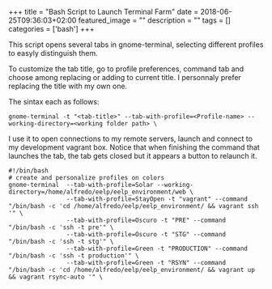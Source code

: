 +++
title =  "Bash Script to Launch Terminal Farm"
date = 2018-06-25T09:36:03+02:00
featured_image = ""
description = ""
tags = []
categories = ['bash']
+++

This script opens several tabs in gnome-terminal, selecting different profiles to easyly distinguish them.

To customize the tab title, go to profile preferences, command tab and choose among replacing or adding to current title. I personnaly prefer replacing the title with my own one.

The sintax each as follows:

    gnome-terminal -t "<tab-title>" --tab-with-profile=<Profile-name> --working-directory=<working folder path> \

I use it to open connections to my remote servers, launch and connect to my development vagrant box.
Notice that when finishing the command that launches the tab, the tab gets closed but it appears a button to relaunch it.

    #!/bin/bash
    # create and personalize profiles on colors
    gnome-terminal  --tab-with-profile=Solar --working-directory=/home/alfredo/eelp/eelp_environment/web \
                    --tab-with-profile=StayOpen -t "vagrant" --command "/bin/bash -c 'cd /home/alfredo/eelp/eelp_environment/ && vagrant ssh '" \
                    --tab-with-profile=Oscuro -t "PRE" --command "/bin/bash -c 'ssh -t pre'" \
                    --tab-with-profile=Oscuro -t "STG" --command "/bin/bash -c 'ssh -t stg'" \
                    --tab-with-profile=Green -t "PRODUCTION" --command "/bin/bash -c 'ssh -t production'" \
                    --tab-with-profile=Green -t "RSYN" --command "/bin/bash -c 'cd /home/alfredo/eelp/eelp_environment/ && vagrant up && vagrant rsync-auto '" \
